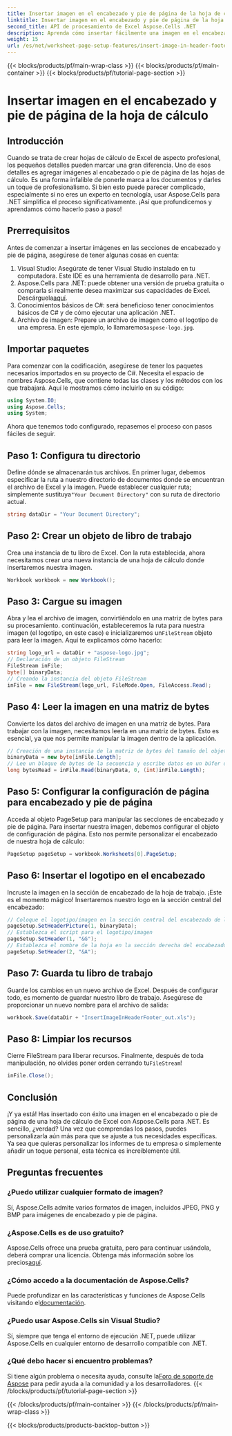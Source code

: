 ```yaml
---
title: Insertar imagen en el encabezado y pie de página de la hoja de cálculo
linktitle: Insertar imagen en el encabezado y pie de página de la hoja de cálculo
second_title: API de procesamiento de Excel Aspose.Cells .NET
description: Aprenda cómo insertar fácilmente una imagen en el encabezado/pie de página usando Aspose.Cells para .NET en esta guía completa.
weight: 15
url: /es/net/worksheet-page-setup-features/insert-image-in-header-footer/
---
```


{{< blocks/products/pf/main-wrap-class >}}
{{< blocks/products/pf/main-container >}}
{{< blocks/products/pf/tutorial-page-section >}}

# Insertar imagen en el encabezado y pie de página de la hoja de cálculo

## Introducción
Cuando se trata de crear hojas de cálculo de Excel de aspecto profesional, los pequeños detalles pueden marcar una gran diferencia. Uno de esos detalles es agregar imágenes al encabezado o pie de página de las hojas de cálculo. Es una forma infalible de ponerle marca a los documentos y darles un toque de profesionalismo. Si bien esto puede parecer complicado, especialmente si no eres un experto en tecnología, usar Aspose.Cells para .NET simplifica el proceso significativamente. ¡Así que profundicemos y aprendamos cómo hacerlo paso a paso!
## Prerrequisitos
Antes de comenzar a insertar imágenes en las secciones de encabezado y pie de página, asegúrese de tener algunas cosas en cuenta:
1. Visual Studio: Asegúrate de tener Visual Studio instalado en tu computadora. Este IDE es una herramienta de desarrollo para .NET.
2.  Aspose.Cells para .NET: puede obtener una versión de prueba gratuita o comprarla si realmente desea maximizar sus capacidades de Excel. Descárguela[aquí](https://releases.aspose.com/cells/net/).
3. Conocimientos básicos de C#: será beneficioso tener conocimientos básicos de C# y de cómo ejecutar una aplicación .NET.
4. Archivo de imagen: Prepare un archivo de imagen como el logotipo de una empresa. En este ejemplo, lo llamaremos`aspose-logo.jpg`.
## Importar paquetes
Para comenzar con la codificación, asegúrese de tener los paquetes necesarios importados en su proyecto de C#. Necesita el espacio de nombres Aspose.Cells, que contiene todas las clases y los métodos con los que trabajará.
Aquí le mostramos cómo incluirlo en su código:
```csharp
using System.IO;
using Aspose.Cells;
using System;
```
Ahora que tenemos todo configurado, repasemos el proceso con pasos fáciles de seguir.
## Paso 1: Configura tu directorio
Define dónde se almacenarán tus archivos.
 En primer lugar, debemos especificar la ruta a nuestro directorio de documentos donde se encuentran el archivo de Excel y la imagen. Puede establecer cualquier ruta; simplemente sustituya`"Your Document Directory"` con su ruta de directorio actual.
```csharp
string dataDir = "Your Document Directory";
```
## Paso 2: Crear un objeto de libro de trabajo
Crea una instancia de tu libro de Excel.
Con la ruta establecida, ahora necesitamos crear una nueva instancia de una hoja de cálculo donde insertaremos nuestra imagen. 
```csharp
Workbook workbook = new Workbook();
```
## Paso 3: Cargue su imagen
Abra y lea el archivo de imagen, convirtiéndolo en una matriz de bytes para su procesamiento.
 continuación, estableceremos la ruta para nuestra imagen (el logotipo, en este caso) e inicializaremos un`FileStream` objeto para leer la imagen. Aquí te explicamos cómo hacerlo:
```csharp
string logo_url = dataDir + "aspose-logo.jpg";
// Declaración de un objeto FileStream
FileStream inFile;
byte[] binaryData;
// Creando la instancia del objeto FileStream
inFile = new FileStream(logo_url, FileMode.Open, FileAccess.Read);
```
## Paso 4: Leer la imagen en una matriz de bytes
Convierte los datos del archivo de imagen en una matriz de bytes.
Para trabajar con la imagen, necesitamos leerla en una matriz de bytes. Esto es esencial, ya que nos permite manipular la imagen dentro de la aplicación.
```csharp
// Creación de una instancia de la matriz de bytes del tamaño del objeto FileStream
binaryData = new byte[inFile.Length];
// Lee un bloque de bytes de la secuencia y escribe datos en un búfer determinado de la matriz de bytes.
long bytesRead = inFile.Read(binaryData, 0, (int)inFile.Length);
```
## Paso 5: Configurar la configuración de página para encabezado y pie de página
Acceda al objeto PageSetup para manipular las secciones de encabezado y pie de página.
Para insertar nuestra imagen, debemos configurar el objeto de configuración de página. Esto nos permite personalizar el encabezado de nuestra hoja de cálculo:
```csharp
PageSetup pageSetup = workbook.Worksheets[0].PageSetup;
```
## Paso 6: Insertar el logotipo en el encabezado
Incruste la imagen en la sección de encabezado de la hoja de trabajo.
¡Este es el momento mágico! Insertaremos nuestro logo en la sección central del encabezado:
```csharp
// Coloque el logotipo/imagen en la sección central del encabezado de la página.
pageSetup.SetHeaderPicture(1, binaryData);
// Establezca el script para el logotipo/imagen
pageSetup.SetHeader(1, "&G");
// Establezca el nombre de la hoja en la sección derecha del encabezado de la página con el script
pageSetup.SetHeader(2, "&A");
```
## Paso 7: Guarda tu libro de trabajo
Guarde los cambios en un nuevo archivo de Excel.
Después de configurar todo, es momento de guardar nuestro libro de trabajo. Asegúrese de proporcionar un nuevo nombre para el archivo de salida:
```csharp
workbook.Save(dataDir + "InsertImageInHeaderFooter_out.xls");
```
## Paso 8: Limpiar los recursos
Cierre FileStream para liberar recursos.
 Finalmente, después de toda manipulación, no olvides poner orden cerrando tu`FileStream`!
```csharp
inFile.Close();
```
## Conclusión
¡Y ya está! Has insertado con éxito una imagen en el encabezado o pie de página de una hoja de cálculo de Excel con Aspose.Cells para .NET. Es sencillo, ¿verdad? Una vez que comprendas los pasos, puedes personalizarla aún más para que se ajuste a tus necesidades específicas. Ya sea que quieras personalizar los informes de tu empresa o simplemente añadir un toque personal, esta técnica es increíblemente útil. 
## Preguntas frecuentes
### ¿Puedo utilizar cualquier formato de imagen?
Sí, Aspose.Cells admite varios formatos de imagen, incluidos JPEG, PNG y BMP para imágenes de encabezado y pie de página.
### ¿Aspose.Cells es de uso gratuito?
 Aspose.Cells ofrece una prueba gratuita, pero para continuar usándola, deberá comprar una licencia. Obtenga más información sobre los precios[aquí](https://purchase.aspose.com/buy).
### ¿Cómo accedo a la documentación de Aspose.Cells?
 Puede profundizar en las características y funciones de Aspose.Cells visitando el[documentación](https://reference.aspose.com/cells/net/).
### ¿Puedo usar Aspose.Cells sin Visual Studio?
Sí, siempre que tenga el entorno de ejecución .NET, puede utilizar Aspose.Cells en cualquier entorno de desarrollo compatible con .NET.
### ¿Qué debo hacer si encuentro problemas?
 Si tiene algún problema o necesita ayuda, consulte la[Foro de soporte de Aspose](https://forum.aspose.com/c/cells/9) para pedir ayuda a la comunidad y a los desarrolladores.
{{< /blocks/products/pf/tutorial-page-section >}}

{{< /blocks/products/pf/main-container >}}
{{< /blocks/products/pf/main-wrap-class >}}

{{< blocks/products/products-backtop-button >}}

